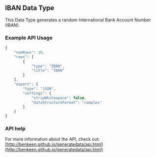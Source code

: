 ## IBAN Data Type

This Data Type generates a random International Bank Account Number (IBAN).


### Example API Usage

```javascript
{
    "numRows": 10,
    "rows": [
        {
            "type": "IBAN",
            "title": "IBAN"
        }
    ],
    "export": {
        "type": "JSON",
        "settings": {
            "stripWhitespace": false,
            "dataStructureFormat": "complex"
        }
    }
}
```
 
### API help

For more information about the API, check out:
[http://benkeen.github.io/generatedata/api.html](http://benkeen.github.io/generatedata/api.html)

